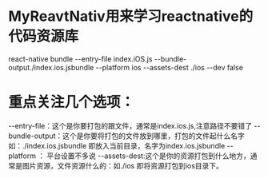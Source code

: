 # MyReavtNativ用来学习reactnative的代码资源库

react-native bundle --entry-file index.iOS.js --bundle-output./index.ios.jsbundle --platform ios --assets-dest ./ios --dev false
# 重点关注几个选项：
--entry-file：这个是你要打包的跟文件，通常是index.ios.js,注意路径不要错了
--bundle-output：这个是你要将打包的文件放到哪里，打包的文件起什么名字如：./index.ios.jsbundle
即放入当前目录，名字为index.ios.jsbundle
--platform ： 平台设置不多说
--assets-dest:这个是你的资源打包到什么地方，通常是图片资源，文件资源什么的：如./ios
即将资源打包到ios目录下。
